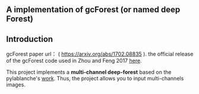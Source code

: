 
## A implementation of gcForest (or named deep Forest)
## Introduction
gcForest paper url： ( https://arxiv.org/abs/1702.08835 ).
the official release of the gcForest code used in Zhou and Feng 2017 [here](https://github.com/kingfengji/gcforest). 

This project implements a **multi-channel deep-forest** based on the pylablanche's [work](https://github.com/pylablanche/gcForest). Thus, the project allows you to input multi-channels images.
